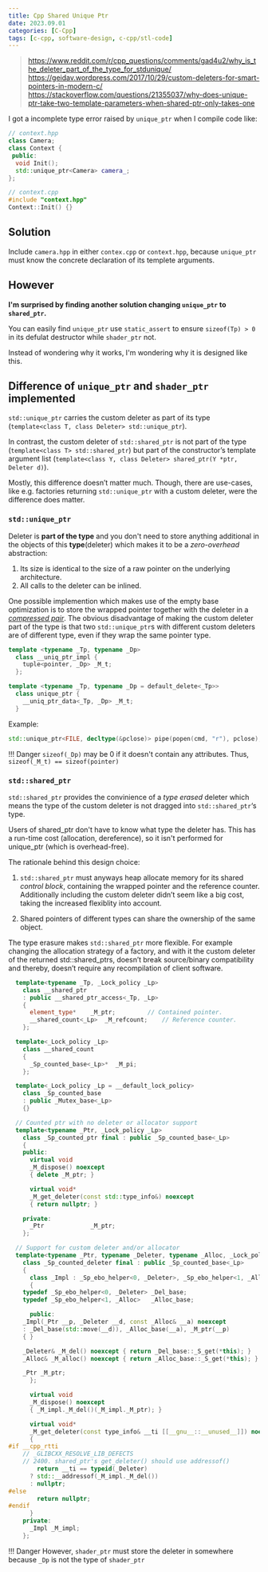 ```yaml
---
title: Cpp Shared Unique Ptr
date: 2023.09.01
categories: [C-Cpp]
tags: [c-cpp, software-design, c-cpp/stl-code]
---
```


> https://www.reddit.com/r/cpp_questions/comments/gad4u2/why_is_the_deleter_part_of_the_type_for_stdunique/
> https://geidav.wordpress.com/2017/10/29/custom-deleters-for-smart-pointers-in-modern-c/  
> https://stackoverflow.com/questions/21355037/why-does-unique-ptr-take-two-template-parameters-when-shared-ptr-only-takes-one

I got a incomplete type error raised by `unique_ptr` when I compile code like:

```cpp
// context.hpp
class Camera;
class Context {
 public:
  void Init();
  std::unique_ptr<Camera> camera_;
};
```

```cpp
// context.cpp
#include "context.hpp"
Context::Init() {}
```
## Solution

Include `camera.hpp` in either `contex.cpp` or `context.hpp`, because `unique_ptr` must know the concrete declaration of its templete arguments.

## However

**I'm surprised by finding another solution changing `unique_ptr` to `shared_ptr`.**

You can easily find `unique_ptr` use `static_assert` to ensure `sizeof(Tp) > 0` in its defulat destructor while `shader_ptr` not.

Instead of wondering why it works, I'm wondering why it is designed like this.

## Difference of `unique_ptr` and `shader_ptr` implemented

`std::unique_ptr` carries the custom deleter as part of its type (`template<class T, class Deleter> std::unique_ptr`). 

In contrast, the custom deleter of `std::shared_ptr` is not part of the type (`template<class T> std::shared_ptr`) but part of the constructor’s template argument list (`template<class Y, class Deleter> shared_ptr(Y *ptr, Deleter d)`). 

Mostly, this difference doesn’t matter much. Though, there are use-cases, like e.g. factories returning `std::unique_ptr` with a custom deleter, were the difference does matter.

### `std::unique_ptr`

Deleter is **part of the type** and you don't need to store anything additional in the objects of this **type**(deleter) which makes it to be a _zero-overhead_ abstraction:

1.  Its size is identical to the size of a raw pointer on the underlying architecture.
2.  All calls to the deleter can be inlined.

One possible implemention which makes use of the empty base optimization is to store the wrapped pointer together with the deleter in a [_compressed pair_](https://www.boost.org/doc/libs/1_61_0/libs/utility/doc/html/compressed_pair.html). The obvious disadvantage of making the custom deleter part of the type is that two `std::unique_ptr`s with different custom deleters are of different type, even if they wrap the same pointer type.

```cpp
template <typename _Tp, typename _Dp>
  class __uniq_ptr_impl {
    tuple<pointer, _Dp> _M_t;
  };

template <typename _Tp, typename _Dp = default_delete<_Tp>>
  class unique_ptr {
    __uniq_ptr_data<_Tp, _Dp> _M_t;
  }
```

Example:

```cpp
std::unique_ptr<FILE, decltype(&pclose)> pipe(popen(cmd, "r"), pclose);
```

!!! Danger `sizeof(_Dp)` may be 0 if it doesn't contain any attributes. Thus, `sizeof(_M_t) == sizeof(pointer)`

### `std::shared_ptr`

`std::shared_ptr` provides the convinience of a _type erased_ deleter which means the type of the custom deleter is not dragged into `std::shared_ptr`‘s type.

Users of shared_ptr don't have to know what type the deleter has. This has a run-time cost (allocation, dereference), so it isn't performed for unique_ptr (which is overhead-free).

The rationale behind this design choice:

1. `std::shared_ptr` must anyways heap allocate memory for its shared _control block_, containing the wrapped pointer and the reference counter. Additionally including the custom deleter didn’t seem like a big cost, taking the increased flexiblity into account.

2. Shared pointers of different types can share the ownership of the same object.

The type erasure makes `std::shared_ptr` more flexible. For example changing the allocation strategy of a factory, and with it the custom deleter of the returned std::shared_ptrs, doesn’t break source/binary compatibility and thereby, doesn’t require any recompilation of client software.

```cpp
  template<typename _Tp, _Lock_policy _Lp>
    class __shared_ptr
    : public __shared_ptr_access<_Tp, _Lp>
    {
      element_type*	   _M_ptr;         // Contained pointer.
      __shared_count<_Lp>  _M_refcount;    // Reference counter.
    };

  template<_Lock_policy _Lp>
    class __shared_count
    {
      _Sp_counted_base<_Lp>*  _M_pi;
    };

  template<_Lock_policy _Lp = __default_lock_policy>
    class _Sp_counted_base
    : public _Mutex_base<_Lp>
    {}

  // Counted ptr with no deleter or allocator support
  template<typename _Ptr, _Lock_policy _Lp>
    class _Sp_counted_ptr final : public _Sp_counted_base<_Lp>
    {
    public:
      virtual void
      _M_dispose() noexcept
      { delete _M_ptr; }

      virtual void*
      _M_get_deleter(const std::type_info&) noexcept
      { return nullptr; }

    private:
      _Ptr             _M_ptr;
    };

  // Support for custom deleter and/or allocator
  template<typename _Ptr, typename _Deleter, typename _Alloc, _Lock_policy _Lp>
    class _Sp_counted_deleter final : public _Sp_counted_base<_Lp>
    {
      class _Impl : _Sp_ebo_helper<0, _Deleter>, _Sp_ebo_helper<1, _Alloc>
      {
	typedef _Sp_ebo_helper<0, _Deleter>	_Del_base;
	typedef _Sp_ebo_helper<1, _Alloc>	_Alloc_base;

      public:
	_Impl(_Ptr __p, _Deleter __d, const _Alloc& __a) noexcept
	: _Del_base(std::move(__d)), _Alloc_base(__a), _M_ptr(__p)
	{ }

	_Deleter& _M_del() noexcept { return _Del_base::_S_get(*this); }
	_Alloc& _M_alloc() noexcept { return _Alloc_base::_S_get(*this); }

	_Ptr _M_ptr;
      };

      virtual void
      _M_dispose() noexcept
      { _M_impl._M_del()(_M_impl._M_ptr); }

      virtual void*
      _M_get_deleter(const type_info& __ti [[__gnu__::__unused__]]) noexcept
      {
#if __cpp_rtti
	// _GLIBCXX_RESOLVE_LIB_DEFECTS
	// 2400. shared_ptr's get_deleter() should use addressof()
        return __ti == typeid(_Deleter)
	  ? std::__addressof(_M_impl._M_del())
	  : nullptr;
#else
        return nullptr;
#endif
      }
    private:
      _Impl _M_impl;
    };
```

!!! Danger However, `shader_ptr` must store the deleter in somewhere because `_Dp` is not the type of `shader_ptr`
